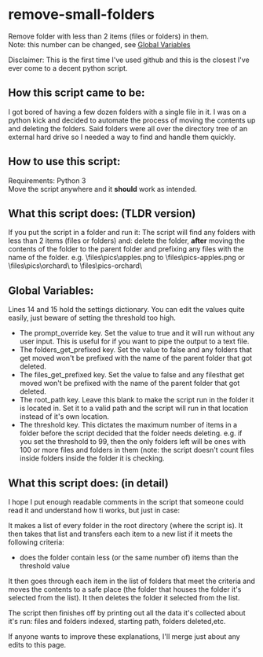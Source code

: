 # **remove-small-folders**
Remove folder with less than 2 items (files or folders) in them.     
Note: this number can be changed, see [Global Variables](#global-variables)



Disclaimer:
This is the first time I've used github and this is the closest I've ever come to a decent python script.


## How this script came to be:

I got bored of having a few dozen folders with a single file in it.
I was on a python kick and decided to automate the process of moving the contents up and deleting the folders.
Said folders were all over the directory tree of an external hard drive so I needed a way to find and handle them quickly.

## How to use this script:
Requirements: Python 3                     
Move the script anywhere and it **should** work as intended.
 
 ## ****What this script does: (TLDR version)****
If you put the script in a folder and run it:
The script will find any folders with less than 2 items (files or folders) and:
delete the folder, **after** moving the contents of the folder  to the parent folder and prefixing any files with the name of the folder.
e.g. \files\pics\apples.png to \files\pics-apples.png or \files\pics\orchard\ to \files\pics-orchard\
  
## Global Variables:
Lines 14 and 15 hold the settings dictionary.
You can edit the values quite easily, just beware of setting the threshold too high.

 - The prompt_override key.
	 Set the value to true and it will run without any user input.
	 This is useful for if you want to pipe the output to a text file.
 - The folders_get_prefixed key.
	 Set the value to false and any folders that get moved won't be prefixed with the name of the parent folder that got deleted.
 - The files_get_prefixed key.
	 Set the value to false and any filesthat get moved won't be prefixed with the name of the parent folder that got deleted.
 - The root_path key.
		Leave this blank to make the script run in the folder it is located in.
		Set it to a valid path and the script will run in that location instead of it's own location.
 - The threshold key.
	 This dictates the maximum number of items in a folder before the script decided that the folder needs deleting.
	 e.g. if you set the threshold to 99, then the only folders left will be ones with 100 or more files and folders in them (note: the script doesn't count files inside folders inside the folder it is checking.





## ****What this script does: (in detail)****
I hope I put enough readable comments in the script that someone could read it and understand how ti works, but just in case:

It makes a list of every folder in the root directory (where the script is).
It then takes that list and transfers each item to a new list if it meets the following criteria:
 - does the folder contain less (or the same number of) items than the threshold value 

It then goes through each item in the list of folders that meet the criteria and moves the contents to a safe place (the folder that houses the folder it's selected from the list).
It then deletes the folder it selected from the list.

The script then finishes off by printing out all the data it's collected about it's run:
files and folders indexed, starting path, folders deleted,etc.



If anyone wants to improve these explanations, I'll merge just about any edits to this page.
